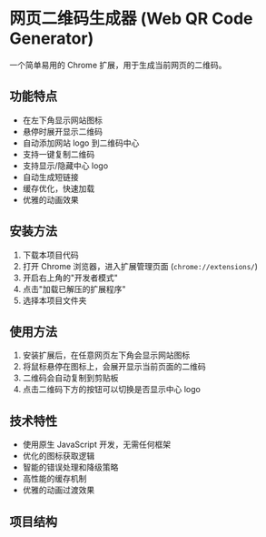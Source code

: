 # 网页二维码生成器 (Web QR Code Generator)

一个简单易用的 Chrome 扩展，用于生成当前网页的二维码。

## 功能特点

- 在左下角显示网站图标
- 悬停时展开显示二维码
- 自动添加网站 logo 到二维码中心
- 支持一键复制二维码
- 支持显示/隐藏中心 logo
- 自动生成短链接
- 缓存优化，快速加载
- 优雅的动画效果

## 安装方法

1. 下载本项目代码
2. 打开 Chrome 浏览器，进入扩展管理页面 (`chrome://extensions/`)
3. 开启右上角的"开发者模式"
4. 点击"加载已解压的扩展程序"
5. 选择本项目文件夹

## 使用方法

1. 安装扩展后，在任意网页左下角会显示网站图标
2. 将鼠标悬停在图标上，会展开显示当前页面的二维码
3. 二维码会自动复制到剪贴板
4. 点击二维码下方的按钮可以切换是否显示中心 logo

## 技术特性

- 使用原生 JavaScript 开发，无需任何框架
- 优化的图标获取逻辑
- 智能的错误处理和降级策略
- 高性能的缓存机制
- 优雅的动画过渡效果

## 项目结构 